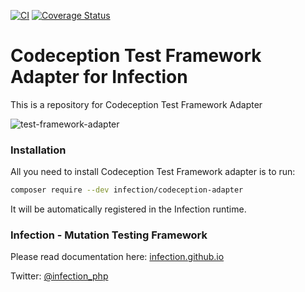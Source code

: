 [![CI](https://github.com/infection/codeception-adapter/workflows/Tests/badge.svg?branch=master)](https://github.com/infection/codeception-adapter)
[![Coverage Status](https://coveralls.io/repos/github/infection/codeception-adapter/badge.svg?branch=master)](https://coveralls.io/github/infection/codeception-adapter?branch=master)

# Codeception Test Framework Adapter for Infection

This is a repository for Codeception Test Framework Adapter

![test-framework-adapter](./docs/test-framework-adapter.png)

### Installation

All you need to install Codeception Test Framework adapter is to run:

```bash
composer require --dev infection/codeception-adapter
```

It will be automatically registered in the Infection runtime.

### Infection - Mutation Testing Framework

Please read documentation here: [infection.github.io](http://infection.github.io)

Twitter: [@infection_php](http://twitter.com/infection_php)
